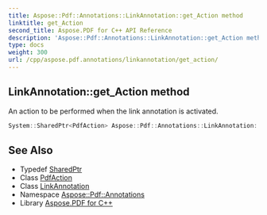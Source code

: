 ```yaml
---
title: Aspose::Pdf::Annotations::LinkAnnotation::get_Action method
linktitle: get_Action
second_title: Aspose.PDF for C++ API Reference
description: 'Aspose::Pdf::Annotations::LinkAnnotation::get_Action method. An action to be performed when the link annotation is activated in C++.'
type: docs
weight: 300
url: /cpp/aspose.pdf.annotations/linkannotation/get_action/
---
```

## LinkAnnotation::get_Action method


An action to be performed when the link annotation is activated.

```cpp
System::SharedPtr<PdfAction> Aspose::Pdf::Annotations::LinkAnnotation::get_Action()
```

## See Also

* Typedef [SharedPtr](../../../system/sharedptr/)
* Class [PdfAction](../../pdfaction/)
* Class [LinkAnnotation](../)
* Namespace [Aspose::Pdf::Annotations](../../)
* Library [Aspose.PDF for C++](../../../)
